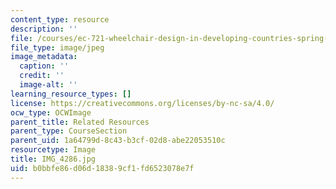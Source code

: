 ```yaml
---
content_type: resource
description: ''
file: /courses/ec-721-wheelchair-design-in-developing-countries-spring-2009/b0bbfe86d06d18389cf1fd6523078e7f_IMG_4286.jpg
file_type: image/jpeg
image_metadata:
  caption: ''
  credit: ''
  image-alt: ''
learning_resource_types: []
license: https://creativecommons.org/licenses/by-nc-sa/4.0/
ocw_type: OCWImage
parent_title: Related Resources
parent_type: CourseSection
parent_uid: 1a64799d-8c43-b3cf-02d8-abe22053510c
resourcetype: Image
title: IMG_4286.jpg
uid: b0bbfe86-d06d-1838-9cf1-fd6523078e7f
---
```

